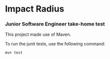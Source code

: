 # Impact Radius
### Junior Software Engineer take-home test

This project made use of Maven. 

To run the junit tests, use the following command:

```
mvn test
```
